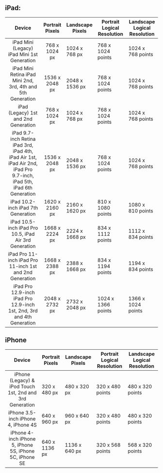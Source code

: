 ## iPad:

|                                                         Device                                                        | Portrait Pixels | Landscape Pixels | Portrait Logical Resolution | Landscape Logical Resolution |
|:---------------------------------------------------------------------------------------------------------------------:|:---------------:|------------------|-----------------------------|------------------------------|
| iPad Mini (Legacy) iPad Mini 1st Generation                                                                           | 768 x 1024 px   | 1024 x 768 px    | 768 x 1024 points           | 1024 x 768 points            |
| iPad Mini Retina iPad Mini 2nd, 3rd, 4th and 5th Generation                                                           | 1536 x 2048 px  | 2048 x 1536 px   | 768 x 1024 points           | 1024 x 768 points            |
| iPad (Legacy) 1st and 2nd Generation                                                                                  | 768 x 1024 px   | 1024 x 768 px    | 768 x 1024 points           | 1024 x 768 points            |
| iPad 9.7-inch Retina iPad 3rd, iPad 4th, iPad Air 1st, iPad Air 2nd, iPad Pro 9.7-inch, iPad 5th, iPad 6th Generation | 1536 x 2048 px  | 2048 x 1536 px   | 768 x 1024 points           | 1024 x 768 points            |
| iPad 10.2-inch iPad 7th Generation                                                                                    | 1620 x 2160 px  | 2160 x 1620 px   | 810 x 1080 points           | 1080 x 810 points            |
| iPad 10.5-inch iPad Pro 10.5, iPad Air 3rd Generation                                                                 | 1668 x 2224 px  | 2224 x 1668 px   | 834 x 1112 points           | 1112 x 834 points            |
| iPad Pro 11-inch iPad Pro 11-inch 1st and 2nd Generation                                                              | 1668 x 2388 px  | 2388 x 1668 px   | 834 x 1194 points           | 1194 x 834 points            |
| iPad Pro 12.9-inch iPad Pro 12.9-inch 1st, 2nd, 3rd and 4th Generation                                                | 2048 x 2732 px  | 2732 x 2048 px   | 1024 x 1366 points          | 1366 x 1024 points           |

## iPhone
|                          Device                          | Portrait Pixels | Landscape Pixels | Portrait Logical Resolution | Landscape Logical Resolution |
|:--------------------------------------------------------:|-----------------|------------------|-----------------------------|------------------------------|
| iPhone (Legacy) & iPod Touch 1st, 2nd and 3rd Generation | 320 x 480 px    | 480 x 320 px     | 320 x 480 points            | 480 x 320 points             |
| iPhone 3.5-inch iPhone 4, iPhone 4S                      | 640 x 960 px    | 960 x 640 px     | 320 x 480 points            | 480 x 320 points             |
| iPhone 4-inch iPhone 5, iPhone 5S, iPhone 5C, iPhone SE  | 640 x 1136 px   | 1136 x 640 px    | 320 x 568 points            | 568 x 320 points             |
